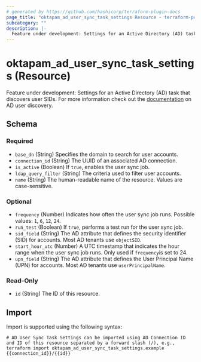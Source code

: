 ```yaml
---
# generated by https://github.com/hashicorp/terraform-plugin-docs
page_title: "oktapam_ad_user_sync_task_settings Resource - terraform-provider-oktapam"
subcategory: ""
description: |-
  Feature under development: Settings for an Active Directory (AD) task that discovers user SIDs. For more information check out the documentation https://help.okta.com/asa/en-us/Content/Topics/Adv_Server_Access/docs/ad-sync.htm on AD user discovery.
---
```


# oktapam_ad_user_sync_task_settings (Resource)

Feature under development: Settings for an Active Directory (AD) task that discovers user SIDs. For more information check out the [documentation](https://help.okta.com/asa/en-us/Content/Topics/Adv_Server_Access/docs/ad-sync.htm) on AD user discovery.



<!-- schema generated by tfplugindocs -->
## Schema

### Required

- `base_dn` (String) Specifies the domain to search for user accounts.
- `connection_id` (String) The UUID of an associated AD connection.
- `is_active` (Boolean) If `true`, enables the user sync job.
- `ldap_query_filter` (String) The criteria used to filter user accounts.
- `name` (String) The human-readable name of the resource. Values are case-sensitive.

### Optional

- `frequency` (Number) Indicates how often the user sync job runs. Possible values: `1`, `6`, `12`, `24`.
- `run_test` (Boolean) If `true`, performs a test run for the user sync job.
- `sid_field` (String) The AD attribute that defines the security identifier (SID) for accounts. Most AD tenants use `objectSID`.
- `start_hour_utc` (Number) A UTC timestamp that indicates the hour range when the user sync job runs. Only used if `frequency`is set to 24.
- `upn_field` (String) The AD attribute that defines the User Principal Name (UPN) for accounts. Most AD tenants use `userPrincipalName`.

### Read-Only

- `id` (String) The ID of this resource.

## Import

Import is supported using the following syntax:

```shell
# AD User Sync Task Settings can be imported using AD Connection ID and ID of this resource separated by a forward slash (/), e.g.,
terraform import oktapam_ad_user_sync_task_settings.example {{connection_id}}/{{id}}
```
